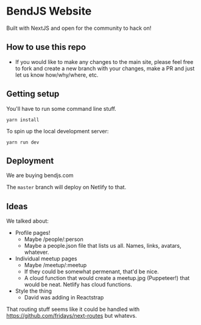 # BendJS Website

Built with NextJS and open for the community to hack on!

## How to use this repo

- If you would like to make any changes to the main site, please feel free to fork and create a new branch with your changes, make a PR and just let us know how/why/where, etc.

## Getting setup

You'll have to run some command line stuff.

```
yarn install
```

To spin up the local development server:

```
yarn run dev
```

## Deployment

We are buying bendjs.com

The `master` branch will deploy on Netlify to that.

## Ideas

We talked about:

- Profile pages!
  - Maybe /people/:person
  - Maybe a people.json file that lists us all. Names, links, avatars, whatever.
- Individual meetup pages
  - Maybe /meetup/:meetup
  - If they could be somewhat permenant, that'd be nice.
  - A cloud function that would create a meetup.jpg (Puppeteer!) that would be neat. Netlify has cloud functions.
- Style the thing
  - David was adding in Reactstrap

That routing stuff seems like it could be handled with https://github.com/fridays/next-routes but whatevs.
